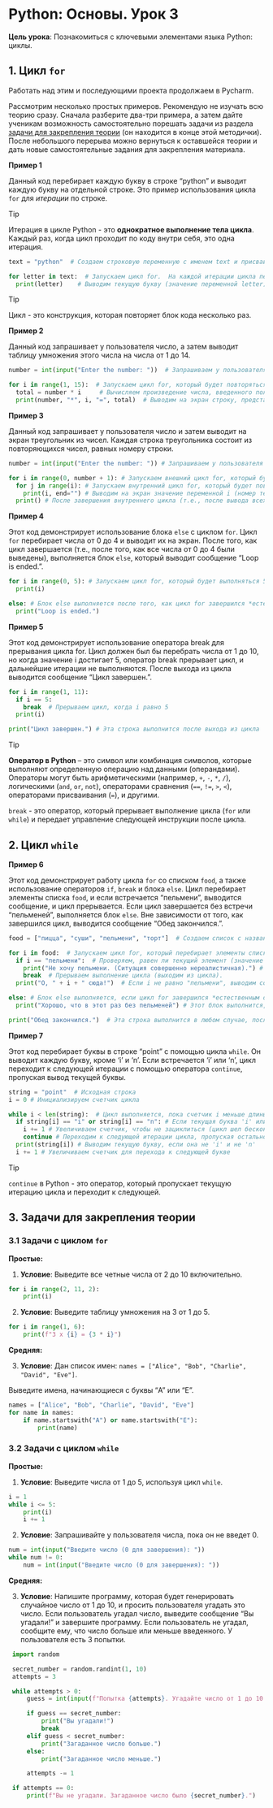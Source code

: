 # Python: Основы. Урок 3

**Цель урока**: Познакомиться с ключевыми элементами языка Python: циклы.

## 1. Цикл `for`

Работать над этим и последующими проекта продолжаем в Pycharm.

Рассмотрим несколько простых примеров. Рекомендую не изучать всю теорию сразу. Сначала разберите два-три примера, а затем дайте ученикам возможность самостоятельно порешать задачи из раздела [задачи для закрепления теории](#3-задачи-для-закрепления-теории) (он находится в конце этой методички). После небольшого перерыва можно вернуться к оставшейся теории и дать новые самостоятельные задания для закрепления материала.

**Пример 1**

Данный код перебирает каждую букву в строке “python” и выводит каждую букву на отдельной строке. Это пример использования цикла `for` для *итерации* по строке.

>[!TIP]
> Итерация в цикле Python - это **однократное выполнение тела цикла**. Каждый раз, когда цикл проходит по коду внутри себя, это одна итерация.

```python
text = "python"  # Создаем строковую переменную с именем text и присваиваем ей значение "python"

for letter in text:  # Запускаем цикл for.  На каждой итерации цикла переменная letter будет принимать значение следующей буквы из строки text
  print(letter)    # Выводим текущую букву (значение переменной letter) на экран.  Каждая буква будет выведена на новой строке.
```

>[!TIP]
>Цикл - это конструкция, которая повторяет блок кода несколько раз.

**Пример 2**

Данный код запрашивает у пользователя число, а затем выводит таблицу умножения этого числа на числа от 1 до 14.

```python
number = int(input("Enter the number: "))  # Запрашиваем у пользователя число и преобразуем введенное значение в целое число (int). Результат сохраняем в переменной number.

for i in range(1, 15):  # Запускаем цикл for, который будет повторяться 14 раз. Переменная i будет принимать значения от 1 до 14 (не включая 15).
  total = number * i     # Вычисляем произведение числа, введенного пользователем (number), на текущее значение переменной i. Результат сохраняем в переменной total.
  print(number, "*", i, "=", total)  # Выводим на экран строку, представляющую пример умножения.
```

**Пример 3**

Данный код запрашивает у пользователя число и затем выводит на экран треугольник из чисел. Каждая строка треугольника состоит из повторяющихся чисел, равных номеру строки.

```python
number = int(input("Enter the number: ")) # Запрашиваем у пользователя число, преобразуем его в целое число и сохраняем в переменной number. Это будет высота треугольника.

for i in range(0, number + 1): # Запускаем внешний цикл for, который будет перебирать числа от 0 до number (включительно). Переменная i будет представлять номер текущей строки треугольника.
  for j in range(i): # Запускаем внутренний цикл for, который будет повторяться i раз (количество чисел в текущей строке). Переменная j используется только для подсчета количества повторений.
    print(i, end="") # Выводим на экран значение переменной i (номер текущей строки) без добавления новой строки в конце (end=""). Это позволяет выводить числа в одной строке.
  print() # После завершения внутреннего цикла (т.е., после вывода всех чисел в текущей строке), выводим пустую строку (print()). Это переводит курсор на новую строку, чтобы следующая строка треугольника выводилась на следующей строке экрана.
```

**Пример 4**

Этот код демонстрирует использование блока `else` с циклом `for`. Цикл `for` перебирает числа от 0 до 4 и выводит их на экран. После того, как цикл завершается (т.е., после того, как все числа от 0 до 4 были выведены), выполняется блок `else`, который выводит сообщение “Loop is ended.”.

```python
for i in range(0, 5): # Запускаем цикл for, который будет выполняться 5 раз. Переменная i будет принимать значения от 0 до 4.
  print(i)

else: # Блок else выполняется после того, как цикл for завершился *естественным образом* (т.е., не был прерван оператором break).
  print("Loop is ended.")
```

**Пример 5**

Этот код демонстрирует использование оператора break для прерывания цикла for. Цикл должен был бы перебрать числа от 1 до 10, но когда значение i достигает 5, оператор break прерывает цикл, и дальнейшие итерации не выполняются. После выхода из цикла выводится сообщение “Цикл завершен.”.

```python
for i in range(1, 11):
  if i == 5:
    break  # Прерываем цикл, когда i равно 5
  print(i)

print("Цикл завершен.") # Эта строка выполнится после выхода из цикла
```

>[!TIP]
>**Оператор в Python** – это символ или комбинация символов, которые выполняют определенную операцию над данными (операндами). Операторы могут быть арифметическими (например, `+`, `-`, `*`, `/`), логическими (`and`, `or`, `not`), операторами сравнения (`==`, `!=`, `>`, `<`), операторами присваивания (`=`), и другими.
>
>`break` - это оператор, который прерывает выполнение цикла (`for` или `while`) и передает управление следующей инструкции после цикла.

## 2. Цикл `while`

**Пример 6**

Этот код демонстрирует работу цикла `for` со списком `food`, а также использование операторов `if`, `break` и блока `else`. Цикл перебирает элементы списка `food`, и если встречается “пельмени”, выводится сообщение, и цикл прерывается. Если цикл завершается без встречи “пельменей”, выполняется блок `else`. Вне зависимости от того, как завершился цикл, выводится сообщение “Обед закончился.”.

```python
food = ["пицца", "суши", "пельмени", "торт"]  # Создаем список с названиями блюд

for i in food:  # Запускаем цикл for, который перебирает элементы списка food.
  if i == "пельмени":  # Проверяем, равен ли текущий элемент (значение i) строке "пельмени".
    print("Не хочу пельмени. (Ситуация совершенно нереалистичная).") # Если i равно "пельмени", выводим сообщение.
    break  # Прерываем выполнение цикла (выходим из цикла).
  print("О, " + i + " сюда!")  # Если i не равно "пельмени", выводим сообщение с названием текущего блюда.

else: # Блок else выполняется, если цикл for завершился *естественным образом* (т.е., не был прерван оператором break).
  print("Хорошо, что в этот раз без пельменей") # Этот блок выполнится, если в списке food не было элемента "пельмени".

print("Обед закончился.")  # Эта строка выполнится в любом случае, после завершения цикла (или после его прерывания).
```

**Пример 7**

Этот код перебирает буквы в строке “point” с помощью цикла `while`. Он выводит каждую букву, кроме ‘i’ и ‘n’. Если встречается ‘i’ или ‘n’, цикл переходит к следующей итерации с помощью оператора `continue`, пропуская вывод текущей буквы.

```python
string = "point"  # Исходная строка
i = 0 # Инициализируем счетчик цикла

while i < len(string):  # Цикл выполняется, пока счетчик i меньше длины строки
  if string[i] == "i" or string[i] == "n": # Если текущая буква 'i' или 'n'
    i += 1 # Увеличиваем счетчик, чтобы не зациклиться (цикл шел бесконечно)
    continue # Переходим к следующей итерации цикла, пропуская остальной код в теле цикла
  print(string[i]) # Выводим текущую букву, если она не 'i' и не 'n'
  i += 1 # Увеличиваем счетчик для перехода к следующей букве
```

>[!TIP]
> `continue` в Python - это оператор, который пропускает текущую итерацию цикла и переходит к следующей.

## 3. Задачи для закрепления теории

### 3.1 Задачи с циклом `for`

**Простые:**

1. **Условие**: Выведите все четные числа от 2 до 10 включительно.

```python
for i in range(2, 11, 2):
    print(i)
```

2. **Условие**: Выведите таблицу умножения на 3 от 1 до 5.

```python
for i in range(1, 6):
    print(f"3 x {i} = {3 * i}")
```

**Средняя:**

3. **Условие**: Дан список имен: `names = ["Alice", "Bob", "Charlie", "David", "Eve"]`.

Выведите имена, начинающиеся с буквы “A” или “E”.

```python
names = ["Alice", "Bob", "Charlie", "David", "Eve"]
for name in names:
    if name.startswith("A") or name.startswith("E"):
        print(name)
```

### 3.2 Задачи с циклом `while`

**Простые:**

1. **Условие**: Выведите числа от 1 до 5, используя цикл `while`.
```python
i = 1
while i <= 5:
    print(i)
    i += 1
```

2. **Условие**: Запрашивайте у пользователя числа, пока он не введет 0.

```python
num = int(input("Введите число (0 для завершения): "))
while num != 0:
    num = int(input("Введите число (0 для завершения): "))
```

**Средняя:**

3. **Условие**: Напишите программу, которая будет генерировать случайное число от 1 до 10, и просить пользователя угадать это число. Если пользователь угадал число, выведите сообщение “Вы угадали!” и завершите программу. Если пользователь не угадал, сообщите ему, что число больше или меньше введенного. У пользователя есть 3 попытки.


```python
 import random

 secret_number = random.randint(1, 10)
 attempts = 3

 while attempts > 0:
     guess = int(input(f"Попытка {attempts}. Угадайте число от 1 до 10: "))

     if guess == secret_number:
         print("Вы угадали!")
         break
     elif guess < secret_number:
         print("Загаданное число больше.")
     else:
         print("Загаданное число меньше.")

     attempts -= 1

 if attempts == 0:
     print(f"Вы не угадали. Загаданное число было {secret_number}.")
```
